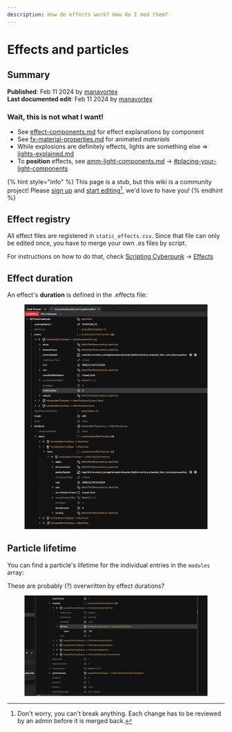 ```yaml
---
description: How do effects work? How do I mod them?
---
```


# Effects and particles

## Summary

**Published**: Feb 11 2024 by [manavortex](https://app.gitbook.com/u/NfZBoxGegfUqB33J9HXuCs6PVaC3 "mention")\
**Last documented edit**: Feb 11 2024 by [manavortex](https://app.gitbook.com/u/NfZBoxGegfUqB33J9HXuCs6PVaC3 "mention")

### Wait, this is not what I want!

* See [effect-components.md](components/documented-components/effect-components.md "mention") for effect explanations by component
* See [fx-material-properties.md](../materials/configuring-materials/fx-material-properties.md "mention") for animated _materials_
* While explosions are definitely effects, lights are something else => [lights-explained.md](lights-explained.md "mention")
* To **position** effects, see [amm-light-components.md](../core-mods-explained/amm/custom-props/amm-light-components.md "mention") -> [#placing-your-light-components](../core-mods-explained/amm/custom-props/amm-light-components.md#placing-your-light-components "mention")

{% hint style="info" %}
This page is a stub, but this wiki is a community project! Please [sign up](https://app.gitbook.com/invite/-MP5ijqI11FeeX7c8-N8/H70HZBOeUulIpkQnBLK7) and [start editing](#user-content-fn-1)[^1], we'd love to have you!
{% endhint %}

## Effect registry

All effect files are registered in `static_effects.csv`.  Since that file can only be edited once, you have to merge your own .es files by script.

For instructions on how to do that, check [Scripting Cyberpunk](https://app.gitbook.com/o/-MP5ijqI11FeeX7c8-N8/s/fwsaoju1TBAUvMpI6NIw/ "mention") -> [Effects](https://app.gitbook.com/s/fwsaoju1TBAUvMpI6NIw/how-do-i/effects "mention")

## Effect duration

An effect's **duration** is defined in the .effects file:

<figure><img src="../../.gitbook/assets/effect_duration.png" alt=""><figcaption></figcaption></figure>

## Particle lifetime

You can find a particle's lifetime for the individual entries in the `modules` array:

These are probably (?) overwritten by effect durations?

<figure><img src="../../.gitbook/assets/particle_durations.png" alt=""><figcaption></figcaption></figure>

[^1]: Don't worry, you can't break anything. Each change has to be reviewed by an admin before it is merged back.


